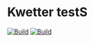 # Kwetter testS
[![Build](https://github.com/tinusweber/Kwetter/actions/workflows/dotnet.yml/badge.svg?branch=main)](https://github.com/tinusweber/Kwetter/actions/workflows/dotnet.yml)
[![Build](https://github.com/tinusweber/Kwetter/actions/workflows/docker.yml/badge.svg?branch=main)](https://github.com/tinusweber/Kwetter/actions/workflows/docker.yml)
